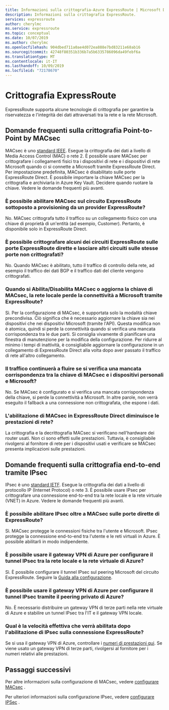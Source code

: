 ```yaml
---
title: Informazioni sulla crittografia-Azure ExpressRoute | Microsoft Docs
description: Informazioni sulla crittografia ExpressRoute.
services: expressroute
author: cherylmc
ms.service: expressroute
ms.topic: conceptual
ms.date: 10/07/2019
ms.author: cherylmc
ms.openlocfilehash: 904dbed711a0ae4d072ea888e7bd83211e68ab16
ms.sourcegitcommit: 42748f80351b336b7a5b6335786096da49febf6a
ms.translationtype: MT
ms.contentlocale: it-IT
ms.lasthandoff: 10/09/2019
ms.locfileid: "72178670"
---
```

# <a name="expressroute-encryption"></a>Crittografia ExpressRoute
 
ExpressRoute supporta alcune tecnologie di crittografia per garantire la riservatezza e l'integrità dei dati attraversati tra la rete e la rete Microsoft.

## <a name="point-to-point-encryption-by-macsec-faq"></a>Domande frequenti sulla crittografia Point-to-Point by MACsec
MACsec è uno [standard IEEE](https://1.ieee802.org/security/802-1ae/). Esegue la crittografia dei dati a livello di Media Access Control (MAC) o rete 2. È possibile usare MACsec per crittografare i collegamenti fisici tra i dispositivi di rete e i dispositivi di rete Microsoft quando ci si connette a Microsoft tramite ExpressRoute Direct. Per impostazione predefinita, MACsec è disabilitato sulle porte ExpressRoute Direct. È possibile importare la chiave MACsec per la crittografia e archiviarla in Azure Key Vault. Decidere quando ruotare la chiave. Vedere le domande frequenti più avanti.
### <a name="can-i-enable-macsec-on-my-expressroute-circuit-provisioned-by-an-expressroute-provider"></a>È possibile abilitare MACsec sul circuito ExpressRoute sottoposto a provisioning da un provider ExpressRoute?
No. MACsec crittografa tutto il traffico su un collegamento fisico con una chiave di proprietà di un'entità (ad esempio, Customer). Pertanto, è disponibile solo in ExpressRoute Direct.
### <a name="can-i-encrypt-some-of-the-expressroute-circuits-on-my-expressroute-direct-ports-and-leave-other-circuits-on-the-same-ports-unencrypted"></a>È possibile crittografare alcuni dei circuiti ExpressRoute sulle porte ExpressRoute dirette e lasciare altri circuiti sulle stesse porte non crittografati? 
No. Quando MACsec è abilitato, tutto il traffico di controllo della rete, ad esempio il traffico dei dati BGP e il traffico dati del cliente vengono crittografati. 
### <a name="when-i-enabledisable-macsec-or-update-macsec-key-will-my-on-premises-network-lose-connectivity-to-microsoft-over-expressroute"></a>Quando si Abilita/Disabilita MACsec o aggiorna la chiave di MACsec, la rete locale perde la connettività a Microsoft tramite ExpressRoute?
Sì. Per la configurazione di MACsec, è supportata solo la modalità chiave precondivisa. Ciò significa che è necessario aggiornare la chiave sia nei dispositivi che nei dispositivi Microsoft (tramite l'API). Questa modifica non è atomica, quindi si perde la connettività quando si verifica una mancata corrispondenza tra le due parti. Si consiglia vivamente di pianificare una finestra di manutenzione per la modifica della configurazione. Per ridurre al minimo i tempi di inattività, è consigliabile aggiornare la configurazione in un collegamento di ExpressRoute Direct alla volta dopo aver passato il traffico di rete all'altro collegamento.  
### <a name="will-traffic-continue-to-flow-if-theres-a-mismatch-in-macsec-key-between-my-devices-and-microsofts"></a>Il traffico continuerà a fluire se si verifica una mancata corrispondenza tra la chiave di MACsec e i dispositivi personali e Microsoft?
No. Se MACsec è configurato e si verifica una mancata corrispondenza della chiave, si perde la connettività a Microsoft. In altre parole, non verrà eseguito il fallback a una connessione non crittografata, che espone i dati. 
### <a name="will-enabling-macsec-on-expressroute-direct-degrade-network-performance"></a>L'abilitazione di MACsec in ExpressRoute Direct diminuisce le prestazioni di rete?
La crittografia e la decrittografia MACsec si verificano nell'hardware dei router usati. Non ci sono effetti sulle prestazioni. Tuttavia, è consigliabile rivolgersi al fornitore di rete per i dispositivi usati e verificare se MACsec presenta implicazioni sulle prestazioni.

## <a name="end-to-end-encryption-by-ipsec-faq"></a>Domande frequenti sulla crittografia end-to-end tramite IPsec
IPsec è uno [standard IETF](https://tools.ietf.org/html/rfc6071). Esegue la crittografia dei dati a livello di protocollo IP (Internet Protocol) o rete 3. È possibile usare IPsec per crittografare una connessione end-to-end tra la rete locale e la rete virtuale (VNET) in Azure. Vedere le domande frequenti più avanti.
### <a name="can-i-enable-ipsec-in-addition-to-macsec-on-my-expressroute-direct-ports"></a>È possibile abilitare IPsec oltre a MACsec sulle porte dirette di ExpressRoute?
Sì. MACsec protegge le connessioni fisiche tra l'utente e Microsoft. IPsec protegge la connessione end-to-end tra l'utente e le reti virtuali in Azure. È possibile abilitarli in modo indipendente. 
### <a name="can-i-use-azure-vpn-gateway-to-set-up-the-ipsec-tunnel-between-my-on-premises-network-and-my-azure-virtual-network"></a>È possibile usare il gateway VPN di Azure per configurare il tunnel IPsec tra la rete locale e la rete virtuale di Azure?
Sì. È possibile configurare il tunnel IPsec sul peering Microsoft del circuito ExpressRoute. Seguire la [Guida alla configurazione](site-to-site-vpn-over-microsoft-peering.md).
### <a name="can-i-use-azure-vpn-gateway-to-set-up-the-ipsec-tunnel-over-azure-private-peering"></a>È possibile usare il gateway VPN di Azure per configurare il tunnel IPsec tramite il peering privato di Azure?
No. È necessario distribuire un gateway VPN di terze parti nella rete virtuale di Azure e stabilire un tunnel IPsec tra l'IT e il gateway VPN locale.
### <a name="what-is-the-throughput-i-will-get-after-enabling-ipsec-on-my-expressroute-connection"></a>Qual è la velocità effettiva che verrà abilitata dopo l'abilitazione di IPsec sulla connessione ExpressRoute?
Se si usa il gateway VPN di Azure, controllare i [numeri di prestazioni qui](../vpn-gateway/vpn-gateway-about-vpngateways.md). Se viene usato un gateway VPN di terze parti, rivolgersi al fornitore per i numeri relativi alle prestazioni.

## <a name="next-steps"></a>Passaggi successivi
Per altre informazioni sulla configurazione di MACsec, vedere [configurare MACsec](expressroute-howto-macsec.md) .

Per ulteriori informazioni sulla configurazione IPsec, vedere [configurare IPSec](site-to-site-vpn-over-microsoft-peering.md) .